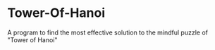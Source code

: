 # Tower-Of-Hanoi
A program to find the most effective solution to the mindful puzzle of "Tower of Hanoi" 
